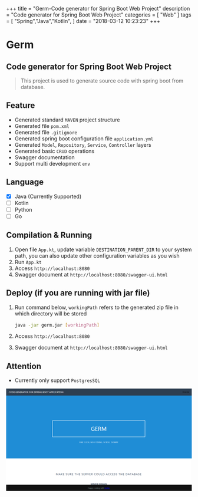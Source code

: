 +++
title = "Germ-Code generator for Spring Boot Web Project"
description = "Code generator for Spring Boot Web Project"
categories = [
    "Web"
]
tags = [
    "Spring","Java","Kotlin",
]
date = "2018-03-12 10:23:23"
+++

# Germ
## Code generator for Spring Boot Web Project

> This project is used to generate source code with spring boot from database.

## Feature
* Generated standard `MAVEN` project structure
* Generated file `pom.xml`
* Generated file `.gitignore`
* Generated spring boot configuration file `application.yml`
* Generated `Model`, `Repository`, `Service`, `Controller` layers
* Generated basic `CRUD` operations
* Swagger documentation
* Support multi development `env` 

## Language
- [x] Java (Currently Supported)
- [ ] Kotlin
- [ ] Python
- [ ] Go

## Compilation & Running
1. Open file `App.kt`, update variable `DESTINATION_PARENT_DIR` to your system path, you can also update other configuration variables as you wish
2. Run `App.kt`
3. Access `http://localhost:8080`
4. Swagger document at `http://localhost:8080/swagger-ui.html`

## Deploy (if you are running with jar file)
1. Run command below, `workingPath` refers to the generated zip file in which directory will be stored
    ```bash
    java -jar germ.jar [workingPath]
    ```   
2. Access `http://localhost:8080`

3. Swagger document at `http://localhost:8080/swagger-ui.html`


## Attention
* Currently only support `PostgresSQL` 

![](https://raw.githubusercontent.com/igordonxiao/germ/master/snapshot/germ.png)